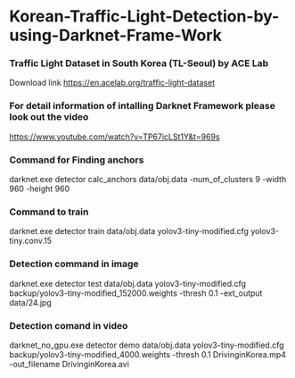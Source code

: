 # Korean-Traffic-Light-Detection-by-using-Darknet-Frame-Work
### Traffic Light Dataset in South Korea (TL-Seoul) by ACE Lab
Download link https://en.acelab.org/traffic-light-dataset
### For detail information of intalling Darknet Framework please look out the video
https://www.youtube.com/watch?v=TP67icLSt1Y&t=969s
### Command for Finding anchors 
darknet.exe detector calc_anchors data/obj.data -num_of_clusters 9 -width 960 -height 960
### Command to train
darknet.exe detector train data/obj.data yolov3-tiny-modified.cfg yolov3-tiny.conv.15 
### Detection command in image
darknet.exe detector test data/obj.data yolov3-tiny-modified.cfg backup/yolov3-tiny-modified_152000.weights -thresh 0.1 -ext_output data/24.jpg
### Detection comand in video
darknet_no_gpu.exe detector demo data/obj.data yolov3-tiny-modified.cfg backup/yolov3-tiny-modified_4000.weights -thresh 0.1 DrivinginKorea.mp4 -out_filename DrivinginKorea.avi
